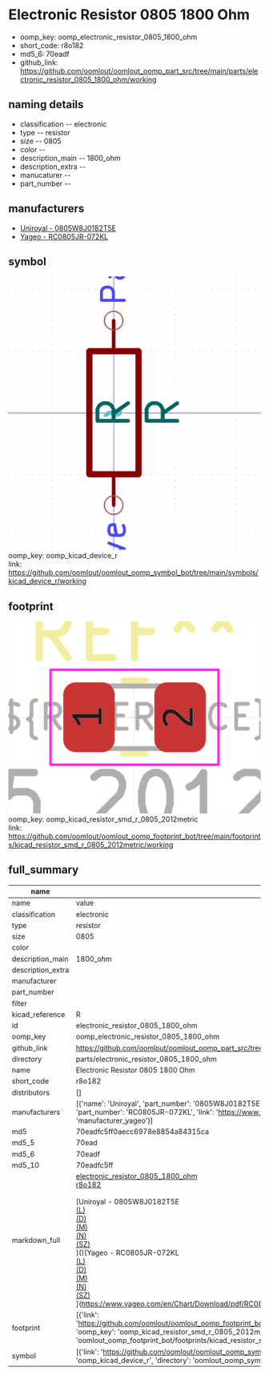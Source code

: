 # Electronic Resistor 0805 1800 Ohm

  
* oomp_key: oomp_electronic_resistor_0805_1800_ohm 
* short_code: r8o182
* md5_6: 70eadf  
* github_link: https://github.com/oomlout/oomlout_oomp_part_src/tree/main/parts/electronic_resistor_0805_1800_ohm/working  
## naming details
* classification -- electronic
* type -- resistor
* size -- 0805
* color -- 
* description_main -- 1800_ohm
* description_extra -- 
* manucaturer -- 
* part_number -- 


## manufacturers
* [Uniroyal - 0805W8J0182T5E]()  
* [Yageo - RC0805JR-072KL](https://www.yageo.com/en/Chart/Download/pdf/RC0805JR-072KL)  

## symbol

![](symbol/0/working/working_600.png)  
oomp_key: oomp_kicad_device_r  
link: https://github.com/oomlout/oomlout_oomp_symbol_bot/tree/main/symbols/kicad_device_r/working  

## footprint

![](footprint/0/working/working_600.png)  
oomp_key: oomp_kicad_resistor_smd_r_0805_2012metric  
link: https://github.com/oomlout/oomlout_oomp_footprint_bot/tree/main/footprints/kicad_resistor_smd_r_0805_2012metric/working  

## full_summary
| name | value | 
| --- | --- | 
| name | value | 
| classification | electronic | 
| type | resistor | 
| size | 0805 | 
| color |  | 
| description_main | 1800_ohm | 
| description_extra |  | 
| manufacturer |  | 
| part_number |  | 
| filter |  | 
| kicad_reference | R | 
| id | electronic_resistor_0805_1800_ohm | 
| oomp_key | oomp_electronic_resistor_0805_1800_ohm | 
| github_link | https://github.com/oomlout/oomlout_oomp_part_src/tree/main/parts/electronic_resistor_0805_1800_ohm/working | 
| directory | parts/electronic_resistor_0805_1800_ohm | 
| name | Electronic Resistor 0805 1800 Ohm | 
| short_code | r8o182 | 
| distributors | [] | 
| manufacturers | [{'name': 'Uniroyal', 'part_number': '0805W8J0182T5E', 'link': '', 'id': 'manufacturer_uniroyal'}, {'name': 'Yageo', 'part_number': 'RC0805JR-072KL', 'link': 'https://www.yageo.com/en/Chart/Download/pdf/RC0805JR-072KL', 'id': 'manufacturer_yageo'}] | 
| md5 | 70eadfc5ff0aecc6978e8854a84315ca | 
| md5_5 | 70ead | 
| md5_6 | 70eadf | 
| md5_10 | 70eadfc5ff | 
| markdown_full | [electronic_resistor_0805_1800_ohm](https://github.com/oomlout/oomlout_oomp_part_src/tree/main/parts/electronic_resistor_0805_1800_ohm/working)<br>[r8o182](https://github.com/oomlout/oomlout_oomp_part_src/tree/main/parts/electronic_resistor_0805_1800_ohm/working)<br><br>[Uniroyal - 0805W8J0182T5E<br>[(L)<br>](https://www.lcsc.com/search?q=0805W8J0182T5E)[(D)<br>](https://www.digikey.com/en/products?,keywords=0805W8J0182T5E)[(M)<br>](https://www.mouser.com/Search/Refine?Keyword=0805W8J0182T5E)[(N)<br>](https://www.newark.com/search?st=0805W8J0182T5E)[(SZ)<br>](https://so.szlcsc.com/global.html?k=0805W8J0182T5E)]()[Yageo - RC0805JR-072KL<br>[(L)<br>](https://www.lcsc.com/search?q=RC0805JR-072KL)[(D)<br>](https://www.digikey.com/en/products?,keywords=RC0805JR-072KL)[(M)<br>](https://www.mouser.com/Search/Refine?Keyword=RC0805JR-072KL)[(N)<br>](https://www.newark.com/search?st=RC0805JR-072KL)[(SZ)<br>](https://so.szlcsc.com/global.html?k=RC0805JR-072KL)](https://www.yageo.com/en/Chart/Download/pdf/RC0805JR-072KL) | 
| footprint | [{'link': 'https://github.com/oomlout/oomlout_oomp_footprint_bot/tree/main/foootprntss/kicad_resistor_smd_r_0805_2012metric', 'oomp_key': 'oomp_kicad_resistor_smd_r_0805_2012metric', 'directory': 'oomlout_oomp_footprint_bot/footprints/kicad_resistor_smd_r_0805_2012metric//working/working.kicad_mod'}] | 
| symbol | [{'link': 'https://github.com/oomlout/oomlout_oomp_symbol_bot/tree/main/symbols/kicad_device_r', 'oomp_key': 'oomp_kicad_device_r', 'directory': 'oomlout_oomp_symbol_bot/symbols/kicad_device_r//working/working.kicad_sym'}] | 
